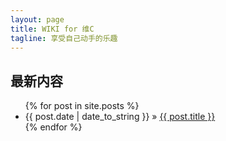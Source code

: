 ```yaml
---
layout: page
title: WIKI for 维C
tagline: 享受自己动手的乐趣
---
```


## 最新内容

<ul class="posts">
  {% for post in site.posts %}
    <li><span>{{ post.date | date_to_string }}</span> &raquo; <a href="{{ BASE_PATH }}{{ post.url }}">{{ post.title }}</a></li>
  {% endfor %}
</ul>

